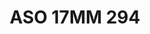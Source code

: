 ---
title: ASO 17MM 294
date: 
draft: false

# descripcion
description : Anillo de plata 925.

materials: Plata 1009

color: 

dimensions: 17mm diámetro

code: 05-23-1683

type: "Anillos"

categories: []

price: $7.590,00

price_eftvo: $6.450,00

# Images
# first image will be shown in the product page
images:
  # - image: "images/path_to_image"
  # La ubicacion de las imagenes es imagenes/Anillos/Anillos.Solo Plata/05-23-1683-aso-17mm-294
  - image: "./images/anillos/solo_plata/05-23-1683-aso-17mm-294.jpg"
---